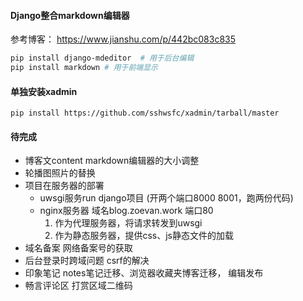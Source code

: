 #### Django整合markdown编辑器
参考博客： https://www.jianshu.com/p/442bc083c835
```sh
pip install django-mdeditor  # 用于后台编辑
pip install markdown # 用于前端显示
```

#### 单独安装xadmin
```
pip install https://github.com/sshwsfc/xadmin/tarball/master
```

#### 待完成
- 博客文content markdown编辑器的大小调整
- 轮播图照片的替换
- 项目在服务器的部署
    - uwsgi服务run django项目 (开两个端口8000 8001，跑两份代码)
    - nginx服务器 域名blog.zoevan.work 端口80
        1. 作为代理服务器，将请求转发到uwsgi
        2. 作为静态服务器，提供css、js静态文件的加载
- 域名备案 网络备案号的获取
- 后台登录时跨域问题 csrf的解决
- 印象笔记 notes笔记迁移、浏览器收藏夹博客迁移， 编辑发布
- 畅言评论区 打赏区域二维码


